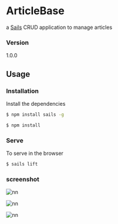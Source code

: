 # ArticleBase

a [Sails](http://sailsjs.org) CRUD application to manage articles

### Version
1.0.0

## Usage


### Installation

Install the dependencies

```sh
$ npm install sails -g
```

```sh
$ npm install
```

### Serve
To serve in the browser

```sh
$ sails lift
```

### screenshot

![nn](https://user-images.githubusercontent.com/12325386/29485715-24e99648-8509-11e7-9b6d-0a945206d2b8.JPG)

![nn](https://user-images.githubusercontent.com/12325386/29485724-46f4bad8-8509-11e7-9b29-e2e71872c7fc.JPG)

![nn](https://user-images.githubusercontent.com/12325386/29485739-693f3492-8509-11e7-9dfe-734c45df65a4.JPG)
